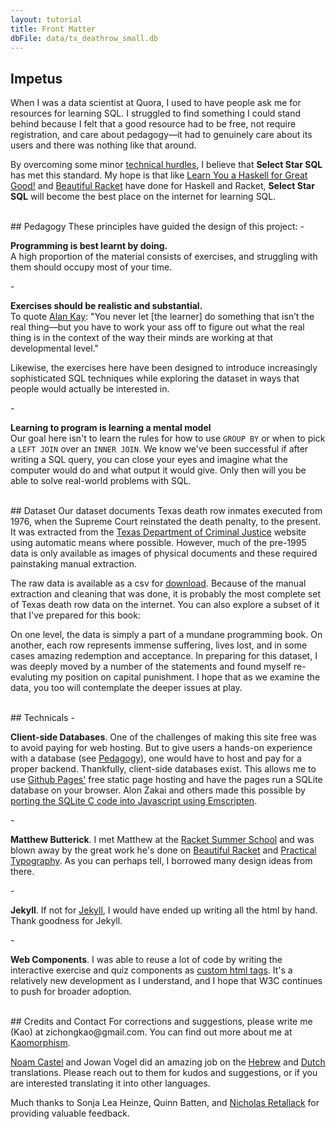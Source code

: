 ```yaml
---
layout: tutorial
title: Front Matter
dbFile: data/tx_deathrow_small.db
---
```


<a name="impetus"></a>
## Impetus
When I was a data scientist at Quora, I used to have people ask me for resources for learning SQL. I struggled to find something I could stand behind because I felt that a good resource had to be free, not require registration, and care about pedagogy&mdash;it had to genuinely care about its users and there was nothing like that around.

By overcoming some minor <a href="#technicals">technical hurdles</a>, I believe that **Select Star SQL** has met this standard. My hope is that like <a href='http://learnyouahaskell.com/chapters'>Learn You a Haskell for Great Good!</a> and <a href='https://beautifulracket.com'>Beautiful Racket</a> have done for Haskell and Racket, **Select Star SQL** will become the best place on the internet for learning SQL.

<br>
<a name="pedagogy"></a>
## Pedagogy
These principles have guided the design of this project:
   - <p><strong>Programming is best learnt by doing.</strong><br>
     A high proportion of the material consists of exercises, and struggling with them should occupy most of your time.</p>
   - <p><strong>Exercises should be realistic and substantial.</strong><br>
     To quote <a href="https://www.fastcompany.com/40435064/what-alan-kay-thinks-about-the-iphone-and-technology-now">Alan Kay</a>: "You never let [the learner] do something that isn’t the real thing&mdash;but you have to work your ass off to figure out what the real thing is in the context of the way their minds are working at that developmental level."</p>
     <p>Likewise, the exercises here have been designed to introduce increasingly sophisticated SQL techniques while exploring the dataset in ways that people would actually be interested in.</p>
   - <p><strong>Learning to program is learning a mental model</strong><br>
     Our goal here isn't to learn the rules for how to use <code>GROUP BY</code> or when to pick a <code>LEFT JOIN</code> over an <code>INNER JOIN</code>. We know we've been successful if after writing a SQL query, you can close your eyes and imagine what the computer would do and what output it would give. Only then will you be able to solve real-world problems with SQL.</p>

<br>
<a name="dataset"></a>
## Dataset
Our dataset documents Texas death row inmates executed from 1976, when the Supreme Court reinstated the death penalty, to the present. It was extracted from the <a href='https://www.tdcj.state.tx.us/death_row/dr_executed_offenders.html'>Texas Department of Criminal Justice</a> website using automatic means where possible. However, much of the pre-1995 data is only available as images of physical documents and these required painstaking manual extraction.

The raw data is available as a csv for <a href="data/tx_deathrow_full.csv">download</a>. Because of the manual extraction and cleaning that was done, it is probably the most complete set of Texas death row data on the internet. You can also explore a subset of it that I've prepared for this book:
<sql-exercise
  data-question="This is an interactive code editor. You can edit query below."
  data-comment="Shift+Enter is the keyboard shortcut for running the query."
  data-default-text="SELECT *
FROM executions
LIMIT 3"></sql-exercise>

On one level, the data is simply a part of a mundane programming book. On another, each row represents immense suffering, lives lost, and in some cases amazing redemption and acceptance. In preparing for this dataset, I was deeply moved by a number of the statements and found myself re-evaluting my position on capital punishment. I hope that as we examine the data, you too will contemplate the deeper issues at play.

<br>
<a name="technicals"></a>
## Technicals
   - <p><strong>Client-side Databases</strong>. One of the challenges of making this site free was to avoid paying for web hosting. But to give users a hands-on experience with a database (see <a href="#pedagogy">Pedagogy</a>), one would have to host and pay for a proper backend. Thankfully, client-side databases exist. This allows me to use <a href="https://pages.github.com">Github Pages'</a> free static page hosting and have the pages run a SQLite database on your browser. Alon Zakai and others made this possible by <a href="https://github.com/kripken/sql.js">porting the SQLite C code into Javascript using Emscripten</a>.</p>
   - <p><strong>Matthew Butterick</strong>. I met Matthew at the <a href="https://summer-school.racket-lang.org/2018/">Racket Summer School</a> and was blown away by the great work he's done on <a href="http://beautifulracket.com">Beautiful Racket</a> and <a href="http://practicaltypography.com">Practical Typography</a>. As you can perhaps tell, I borrowed many design ideas from there.</p>
   - <p><strong>Jekyll</strong>. If not for <a href="https://jekyllrb.com/">Jekyll</a>, I would have ended up writing all the html by hand. Thank goodness for Jekyll.</p>
   - <p><strong>Web Components</strong>. I was able to reuse a lot of code by writing the interactive exercise and quiz components as <a href="https://developer.mozilla.org/en-US/docs/Web/Web_Components">custom html tags</a>. It's a relatively new development as I understand, and I hope that W3C continues to push for broader adoption.</p>

<br>
<a name="contact"></a>
## Credits and Contact
For corrections and suggestions, please write me (Kao) at zichongkao@gmail.com. You can find out more about me at <a href="http://kaomorphism.com">Kaomorphism</a>.

<a href="https://thepitz.io/">Noam Castel</a> and Jowan Vogel did an amazing job on the <a href="/he/">Hebrew</a> and <a href="/nl">Dutch</a> translations. Please reach out to them for kudos and suggestions, or if you are interested translating it into other languages.

Much thanks to Sonja Lea Heinze, Quinn Batten, and <a href="https://nickretallack.com">Nicholas Retallack</a> for providing valuable feedback.
